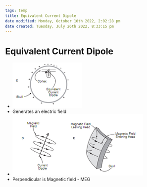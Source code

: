 ```yaml
---
tags: temp
title: Equivalent Current Dipole
date modified: Monday, October 10th 2022, 2:02:28 pm
date created: Tuesday, July 26th 2022, 8:33:15 pm
---
```


# Equivalent Current Dipole
- ![im](assets/Pasted%20image%2020220502144906.png)
- Generates an electric field
- ![im](assets/Pasted%20image%2020220502144943.png)
- Perpendicular is Magnetic field - MEG

